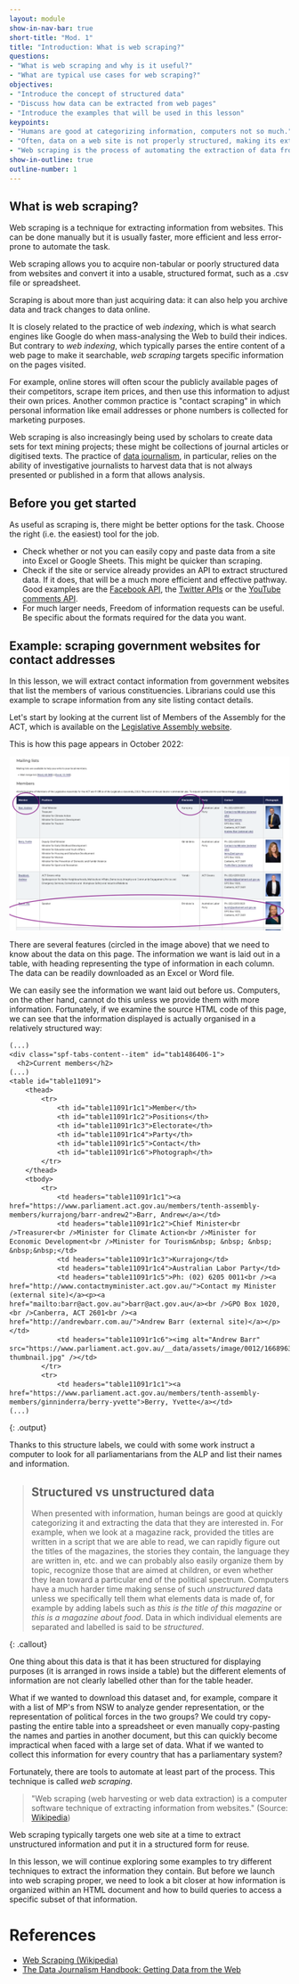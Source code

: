 ```yaml
---
layout: module
show-in-nav-bar: true
short-title: "Mod. 1"
title: "Introduction: What is web scraping?"
questions:
- "What is web scraping and why is it useful?"
- "What are typical use cases for web scraping?"
objectives:
- "Introduce the concept of structured data"
- "Discuss how data can be extracted from web pages"
- "Introduce the examples that will be used in this lesson"
keypoints:
- "Humans are good at categorizing information, computers not so much."
- "Often, data on a web site is not properly structured, making its extraction difficult."
- "Web scraping is the process of automating the extraction of data from web sites."
show-in-outline: true
outline-number: 1
---
```


## What is web scraping?

Web scraping is a technique for extracting information from websites. This can be done manually
but it is usually faster, more efficient and less error-prone to automate the task.

Web scraping allows you to acquire non-tabular or poorly structured data from websites and convert it
into a usable, structured format, such as a .csv file or spreadsheet.

Scraping is about more than just acquiring data: it can also help you archive data and track changes to data online.

It is closely related to the practice of
web _indexing_, which is what search engines like Google do when mass-analysing the Web to build
their indices. But contrary to _web indexing_, which typically parses the entire content of a web
page to make it searchable, _web scraping_ targets specific information on the pages visited.

For example, online stores will often scour the publicly available pages of their competitors,
scrape item prices, and then use this information to adjust their own prices. Another common
practice is "contact scraping" in which personal information like email
addresses or phone numbers is collected for marketing purposes.

Web scraping is also increasingly being used by scholars to create data sets for
text mining projects; these might be collections of journal articles or digitised texts. The practice of
[data journalism](https://en.wikipedia.org/wiki/Data_journalism), in particular, relies on the
ability of investigative journalists to harvest data that is not always presented or published in a form
that allows analysis.

## Before you get started

As useful as scraping is, there might be better options for the task. Choose the right (i.e. the easiest) tool for the job.

- Check whether or not you can easily copy and paste data from a site into Excel or Google Sheets. This might be quicker than scraping.
- Check if the site or service already provides an API to extract structured data. If it does, that will be a much more efficient and effective pathway. Good examples are the
[Facebook API](https://developers.facebook.com/tools/explorer/), the [Twitter APIs](https://dev.twitter.com/rest/public) or the [YouTube comments API](https://developers.google.com/youtube/v3/docs/commentThreads/list).
- For much larger needs, Freedom of information requests can be useful. Be specific about the formats required for the data you want.

## Example: scraping government websites for contact addresses

In this lesson, we will extract contact information
from government websites that list the members of various constituencies. Librarians could use this example
to scrape information from any site listing contact details.

Let's start by looking at the current list of Members of the Assembly for the ACT, which is available
on the [Legislative Assembly website](https://www.parliament.act.gov.au/members/members-of-the-assembly).

This is how this page appears in October 2022:

![Screenshot of the Legislative Assembly websit](../assets/screenshot_act.png)

There are several features (circled in the image above) that we need to know about the data on this page.
The information we want is laid out in a table, with heading representing the type of information in each column.
The data can be readily downloaded as an Excel or Word file.

We can easily see the information we want laid out before us.
Computers, on the other hand, cannot do this unless we provide them with more information.
Fortunately, if we examine the source HTML code of this page, we can see that the information displayed is actually
organised in a relatively structured way:

~~~
(...)
<div class="spf-tabs-content--item" id="tab1486406-1">
  <h2>Current members</h2>
(...)
<table id="table11091">
	<thead>
		<tr>
			<th id="table11091r1c1">Member</th>
			<th id="table11091r1c2">Positions</th>
			<th id="table11091r1c3">Electorate</th>
			<th id="table11091r1c4">Party</th>
			<th id="table11091r1c5">Contact</th>
			<th id="table11091r1c6">Photograph</th>
		</tr>
	</thead>
	<tbody>
		<tr>
			<td headers="table11091r1c1"><a href="https://www.parliament.act.gov.au/members/tenth-assembly-members/kurrajong/barr-andrew2">Barr, Andrew</a></td>
			<td headers="table11091r1c2">Chief Minister<br />Treasurer<br />Minister for Climate Action<br />Minister for Economic Development<br />Minister for Tourism&nbsp; &nbsp; &nbsp; &nbsp;&nbsp;</td>
			<td headers="table11091r1c3">Kurrajong</td>
			<td headers="table11091r1c4">Australian Labor Party</td>
			<td headers="table11091r1c5">Ph: (02) 6205 0011<br /><a href="http://www.contactmyminister.act.gov.au/">Contact my Minister (external site)</a><p><a href="mailto:barr@act.gov.au">barr@act.gov.au</a><br />GPO Box 1020,<br />Canberra, ACT 2601<br /><a href="http://andrewbarr.com.au/">Andrew Barr (external site)</a></p></td>
			<td headers="table11091r1c6"><img alt="Andrew Barr" src="https://www.parliament.act.gov.au/__data/assets/image/0012/1668963/Barr_0002-thumbnail.jpg" /></td>
		</tr>
		<tr>
			<td headers="table11091r1c1"><a href="https://www.parliament.act.gov.au/members/tenth-assembly-members/ginninderra/berry-yvette">Berry, Yvette</a></td>
(...)
~~~
{: .output}

Thanks to this structure labels, we could with some work instruct a computer to look for all parliamentarians from
the ALP and list their names and information.

> ## Structured vs unstructured data
>
> When presented with information, human beings are good at quickly categorizing it and extracting the data
> that they are interested in. For example, when we look at a magazine rack, provided the titles are written
> in a script that we are able to read, we can rapidly figure out the titles of the magazines, the stories they
> contain, the language they are written in, etc. and we can probably also easily organize them by topic,
> recognize those that are aimed at children, or even whether they lean toward a particular end of the
> political spectrum. Computers have a much harder time making sense of such _unstructured_ data unless
> we specifically tell them what elements data is made of, for example by adding labels such as
> _this is the title of this magazine_ or _this is a magazine about food_. Data in which individual elements
> are separated and labelled is said to be _structured_.
>
{: .callout}

One thing about this data is that it has been structured for displaying purposes (it is arranged in rows inside
a table) but the different elements of information are not clearly labelled other than for the table header.

What if we wanted to download this dataset and, for example, compare it with a list of MP's from NSW
to analyze gender representation, or the representation of political forces in the two groups?
We could try copy-pasting the entire table into a spreadsheet or even manually
copy-pasting the names and parties in another document, but this can quickly become impractical when
faced with a large set of data. What if we wanted to collect this information for every country that
has a parliamentary system?

Fortunately, there are tools to automate at least part of the process. This technique is called
_web scraping_.

>
> "Web scraping (web harvesting or web data extraction) is a computer software technique of
> extracting information from websites."
> (Source: [Wikipedia](https://en.wikipedia.org/wiki/Web_scraping))
>

Web scraping typically targets one web site at a
time to extract unstructured information and put it in a structured form for reuse.

In this lesson, we will continue exploring some examples to try different techniques to extract
the information they contain. But before we launch into web scraping proper, we need to look
a bit closer at how information is organized within an HTML document and how to build queries to access
a specific subset of that information.

# References

* [Web Scraping (Wikipedia)](https://en.wikipedia.org/wiki/Web_scraping)
* [The Data Journalism Handbook: Getting Data from the Web](http://datajournalismhandbook.org/1.0/en/getting_data_3.html)

